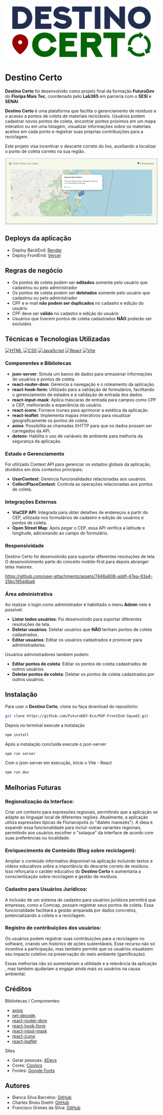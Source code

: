 <p align="center">
  <img src="https://github.com/FuturoDEV-Eco/M3P-FrontEnd-Squad2/blob/main/public/destinoCerto.png" alt="Logo do Destino Certo">
</p>

# Destino Certo

**Destino Certo** foi desenvolvido como projeto final da formação **FuturoDev** do **Floripa Mais Tec**, coordenado pelo **Lab365** em parceria com o **SESI** e **SENAI**.

**Destino Certo** é uma plataforma que facilita o gerenciamento de resíduos e o acesso a pontos de coleta de materiais recicláveis. Usuários podem cadastrar novos pontos de coleta, encontrar pontos próximos em um mapa interativo ou em uma listagem, visualizar informações sobre os materiais aceitos em cada ponto e registrar suas próprias contribuições para a reciclagem.

Este projeto visa incentivar o descarte correto do lixo, auxiliando a localizar o ponto de coleta correto na sua região.

<p align="center">
  <img src="https://github.com/FuturoDEV-Eco/M3P-FrontEnd-Squad2/blob/main/public/prints/globalMap.jpg?raw=true" alt="destinoCerto">
</p>

## Deploys da aplicação

- Deploy BackEnd: [Render](https://m3p-backend-destino-certo.onrender.com/server/status)
- Deploy FrontEnd: [Vercel](https://m3-p-front-end-squad2-destino-certo.vercel.app/)

## Regras de negócio

- Os pontos de coleta podem ser **editados** somente pelo usuário que cadastrou ou pelo administrador
- Os pontos de coleta podem ser **deletados** somente pelo usuário que cadastrou ou pelo administrador
- CPF e e-mail **não podem ser duplicados** no cadastro e edição do usuário
- CPF deve ser **válido** no cadastro e edição do usuário
- Usuários que tiverem pontos de coleta cadastrados **NÃO** poderão ser excluídos

## Técnicas e Tecnologias Utilizadas

[![HTML](https://img.shields.io/badge/HTML5-E34F26?style=for-the-badge&logo=html5&logoColor=white)](https://developer.mozilla.org/en-US/docs/Web/Guide/HTML/HTML5)
[![CSS](https://img.shields.io/badge/CSS3-1572B6?style=for-the-badge&logo=css3&logoColor=white)](https://developer.mozilla.org/en-US/docs/Web/CSS)
[![JavaScript](https://img.shields.io/badge/JavaScript-F7DF1E?style=for-the-badge&logo=javascript&logoColor=black)](https://developer.mozilla.org/en-US/docs/Web/JavaScript)
[![React](https://img.shields.io/badge/React-20232A?style=for-the-badge&logo=react&logoColor=61DAFB)](https://reactjs.org/)
[![Vite](https://img.shields.io/badge/Vite-B73BFE?style=for-the-badge&logo=vite&logoColor=FFD62E)](https://vitejs.dev/)

### Componentes e Bibliotecas

- **json-server**: Simula um banco de dados para armazenar informações de usuários e pontos de coleta.
- **react-router-dom**: Gerencia a navegação e o roteamento da aplicação.
- **react-hook-form**: Utilizado para a validação de formulários, facilitando o gerenciamento de estados e a validação de entrada dos dados.
- **react-input-mask**: Aplica máscaras de entrada para campos como CPF e CEP, melhorando a experiência do usuário.
- **react-icons**: Fornece ícones para aprimorar a estética da aplicação.
- **react-leaflet**: Implementa mapas interativos para visualizar geograficamente os pontos de coleta.
- **axios**: Possibilita as chamadas XHTTP para que os dados possam ser carregados da API.
- **dotenv**: Habilita o uso de variáveis de ambiente para melhoria da segurança da aplicação.

### Estado e Gerenciamento

Foi utilizado Context API para gerenciar os estados globais da aplicação, divididos em dois contextos principais:

- **UserContext**: Gerencia funcionalidades relacionadas aos usuários.
- **CollectPlaceContext**: Controla as operações relacionadas aos pontos de coleta.

### Integrações Externas

- **ViaCEP API**: Integrada para obter detalhes de endereços a partir do CEP, utilizada nos formulários de cadastro e edição de usuários e pontos de coleta.
- **Open Street Map**: Após pegar o CEP, essa API verifica a latitude e longitude, adicionando ao campo do formulário.

### Responsividade

Destino Certo foi desenvolvido para suportar diferentes resoluções de tela. O desenvolvimento parte
do conceito mobile-first para depois abranger telas maiores.

https://github.com/user-attachments/assets/7446a608-addf-47ea-93a4-25bc195d4ba6

### Área administrativa

Ao realizar o login como administrador é habilitado o menu **Admin** nele é possível:

- **Listar todos usuários**: Foi desenvolvido para suportar diferentes resoluções de tela.
- **Deletar usuários**: Deletar usuários que **NÃO** tenham pontos de coleta cadastrados.
- **Editar usuários**: Editar os usuários cadastrados e promover para administradores.

Usuários admnistradores também podem:

- **Editar pontos de coleta**: Editar os pontos de coleta cadastrados de outros usuários.
- **Deletar pontos de coleta**: Deletar os pontos de coleta cadastrados por outros usuários.

## Instalação

Para usar o **Destino Certo**, clone ou faça download do repositório:

```bash
git clone https://github.com/FuturoDEV-Eco/M3P-FrontEnd-Squad2.git
```

Depois no terminal execute a instalação

```bash
npm install
```

Após a instalação concluída execute o json-server

```bash
npm run server
```

Com o json-server em execução, inicie o Vite - React

```bash
npm run dev
```

## Melhorias Futuras

### Regionalização da Interface:

Criar um contexto para expressões regionais, permitindo que a aplicação se adapte ao linguajar local de diferentes regiões. Atualmente, a aplicação utiliza expressões típicas de Florianópolis (o "dialeto manezês"). A ideia é expandir essa funcionalidade para incluir outras variantes regionais, permitindo aos usuários escolher o "sotaque" da interface de acordo com suas preferências ou localidade.

### Enriquecimento de Conteúdo (Blog sobre reciclagem):

Ampliar o conteúdo informativo disponível na aplicação incluindo textos e vídeos educativos sobre a importância do descarte correto de resíduos. Isso reforçaria o caráter educativo do **Destino Certo** e aumentaria a conscientização sobre reciclagem e gestão de resíduos.

### Cadastro para Usuários Jurídicos:

A inclusão de um sistema de cadastro para usuários jurídicos permitirá que empresas, como a Comcap, possam registrar seus pontos de coleta. Essa funcionalidade facilitará a gestão amparada por dados concretos, potencializando a coleta e a reciclagem.

### Registro de contribuições dos usuários:

Os usuários podem registrar suas contribuições para a reciclagem no software, criando um histórico de ações sustentáveis. Esse recurso não só incentiva a participação, mas também permite que os usuários visualizem seu impacto coletivo na preservação do meio ambiente (gamificação).


Essas melhorias não só aumentariam a utilidade e a relevância da aplicação , mas também ajudariam a engajar ainda mais os usuários na causa ambiental.


## Créditos

Bibliotecas / Componentes:

- [axios](https://axios-http.com/ptbr/docs/intro)
- [jwt-decode](https://fusionauth.io/dev-tools/jwt-decoder).
- [react-router-dom](https://reactrouter.com/en/main)
- [react-hook-form](https://react-hook-form.com/)
- [react-input-mask](https://github.com/sanniassin/react-input-mask)
- [react-icons](https://react-icons.github.io/react-icons/)
- [react-leaflet](https://react-leaflet.js.org/)

Sites

- Gerar pessoas: [4Devs](https://www.4devs.com.br/gerador_de_pessoas)
- Cores: [ Coolors ](https://coolors.com/)
- Fontes: [ Google Fonts](https://fonts.google.com/)


## Autores

- Bianca Silva Barcelos: [GitHub](https://github.com/BiancaBarcelos)
- Charles Biveu Doehl: [GitHub](https://github.com/charlesbiveu)
- Francisco Grimes da Silva: [GitHub](https://github.com/franciscogrimes)

